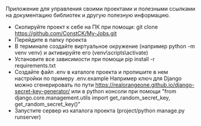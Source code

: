 Приложение для управления своими проектами и полезными ссылками на документацию библиотек
и другую полезную информацию. 

* Скопируйте проект к себе на ПК при помощи: git clone https://github.com/ConstCK/My-Jobs.git
* Перейдите в папку проекта
* В терминале создайте виртуальное окружение (например python -m venv venv) и активируйте его (venv\scripts\activate)
* Установите все зависимости при помощи pip install -r requirements.txt
* Создайте файл .env в каталоге проекта и пропишите в нем настройки по примеру .env.example
Например ключ для Django можно сгенерировать по пути https://realorangeone.github.io/django-secret-key-generator/
или в python консоли при помощи "from django.core.management.utils import get_random_secret_key, get_random_secret_key()"
* Запустите сервер из каталога проекта (project/python manage.py runserver)

